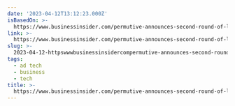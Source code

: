 ```yaml
---
date: '2023-04-12T13:12:23.000Z'
isBasedOn: >-
  https://www.businessinsider.com/permutive-announces-second-round-of-layoffs-2023-4
link: >-
  https://www.businessinsider.com/permutive-announces-second-round-of-layoffs-2023-4
slug: >-
  2023-04-12-httpswwwbusinessinsidercompermutive-announces-second-round-of-layoffs-2023-4
tags:
  - ad tech
  - business
  - tech
title: >-
  https://www.businessinsider.com/permutive-announces-second-round-of-layoffs-2023-4
---
```


